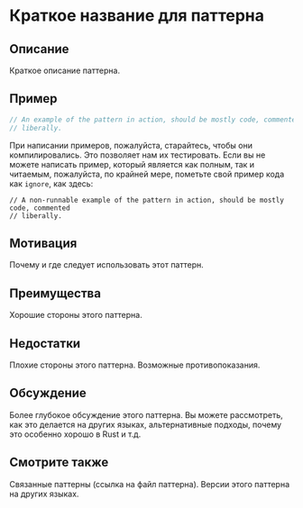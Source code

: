 # Краткое название для паттерна

## Описание

Краткое описание паттерна.

## Пример

```rust
// An example of the pattern in action, should be mostly code, commented
// liberally.
```

При написании примеров, пожалуйста, старайтесь, чтобы они компилировались. Это позволяет нам их тестировать. Если вы не можете написать пример, который является как полным, так и читаемым, пожалуйста, по крайней мере, пометьте свой пример кода как `ignore`, как здесь:

```rust,ignore
// A non-runnable example of the pattern in action, should be mostly code, commented
// liberally.
```

## Мотивация

Почему и где следует использовать этот паттерн.

## Преимущества

Хорошие стороны этого паттерна.

## Недостатки

Плохие стороны этого паттерна. Возможные противопоказания.

## Обсуждение

Более глубокое обсуждение этого паттерна. Вы можете рассмотреть, как это делается на других языках, альтернативные подходы, почему это особенно хорошо в Rust и т.д.

## Смотрите также

Связанные паттерны (ссылка на файл паттерна). Версии этого паттерна на других языках.
